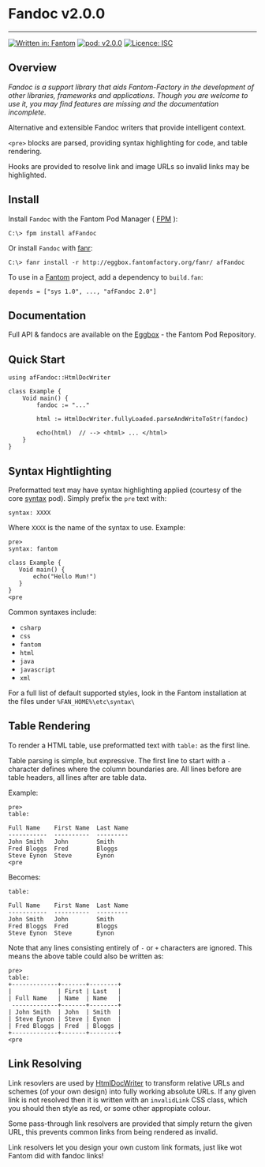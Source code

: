 # Fandoc v2.0.0
---

[![Written in: Fantom](http://img.shields.io/badge/written%20in-Fantom-lightgray.svg)](https://fantom-lang.org/)
[![pod: v2.0.0](http://img.shields.io/badge/pod-v2.0.0-yellow.svg)](http://eggbox.fantomfactory.org/pods/afFandoc)
[![Licence: ISC](http://img.shields.io/badge/licence-ISC-blue.svg)](https://choosealicense.com/licenses/isc/)

## Overview

*Fandoc is a support library that aids Fantom-Factory in the development of other libraries, frameworks and applications. Though you are welcome to use it, you may find features are missing and the documentation incomplete.*

Alternative and extensible Fandoc writers that provide intelligent context.

`<pre>` blocks are parsed, providing syntax highlighting for code, and table rendering.

Hooks are provided to resolve link and image URLs so invalid links may be highlighted.

## <a name="Install"></a>Install

Install `Fandoc` with the Fantom Pod Manager ( [FPM](http://eggbox.fantomfactory.org/pods/afFpm) ):

    C:\> fpm install afFandoc

Or install `Fandoc` with [fanr](https://fantom.org/doc/docFanr/Tool.html#install):

    C:\> fanr install -r http://eggbox.fantomfactory.org/fanr/ afFandoc

To use in a [Fantom](https://fantom-lang.org/) project, add a dependency to `build.fan`:

    depends = ["sys 1.0", ..., "afFandoc 2.0"]

## <a name="documentation"></a>Documentation

Full API & fandocs are available on the [Eggbox](http://eggbox.fantomfactory.org/pods/afFandoc/) - the Fantom Pod Repository.

## Quick Start

    using afFandoc::HtmlDocWriter
    
    class Example {
        Void main() {
            fandoc := "..."
    
            html := HtmlDocWriter.fullyLoaded.parseAndWriteToStr(fandoc)
    
            echo(html)  // --> <html> ... </html>
        }
    }
    

## Syntax Hightlighting

Preformatted text may have syntax highlighting applied (courtesy of the core [syntax](https://fantom.org/doc/syntax/index.html) pod). Simply prefix the `pre` text with:

    syntax: XXXX

Where `XXXX` is the name of the syntax to use. Example:

    pre>
    syntax: fantom
    
    class Example {
       Void main() {
           echo("Hello Mum!")
       }
    }
    <pre

Common syntaxes include:

* `csharp`
* `css`
* `fantom`
* `html`
* `java`
* `javascript`
* `xml`


For a full list of default supported styles, look in the Fantom installation at the files under `%FAN_HOME%\etc\syntax\`

## Table Rendering

To render a HTML table, use preformatted text with `table:` as the first line.

Table parsing is simple, but expressive. The first line to start with a `-` character defines where the column boundaries are. All lines before are table headers, all lines after are table data.

Example:

    pre>
    table:
    
    Full Name    First Name  Last Name
    -----------  ----------  ---------
    John Smith   John        Smith
    Fred Bloggs  Fred        Bloggs
    Steve Eynon  Steve       Eynon
    <pre

Becomes:

    table:
    
    Full Name    First Name  Last Name
    -----------  ----------  ---------
    John Smith   John        Smith
    Fred Bloggs  Fred        Bloggs
    Steve Eynon  Steve       Eynon
    

Note that any lines consisting entirely of `-` or `+` characters are ignored. This means the above table could also be written as:

    pre>
    table:
    +-------------+-------+--------+
    |             | First | Last   |
    | Full Name   | Name  | Name   |
     -------------+-------+--------+
    | John Smith  | John  | Smith  |
    | Steve Eynon | Steve | Eynon  |
    | Fred Bloggs | Fred  | Bloggs |
    +-------------+-------+--------+
    <pre

## Link Resolving

Link resovlers are used by [HtmlDocWriter](http://eggbox.fantomfactory.org/pods/afFandoc/api/HtmlDocWriter) to transform relative URLs and schemes (of your own design) into fully working absolute URLs. If any given link is not resolved then it is written with an `invalidLink` CSS class, which you should then style as red, or some other appropiate colour.

Some pass-through link resolvers are provided that simply return the given URL, this prevents common links from being rendered as invalid.

Link resolvers let you design your own custom link formats, just like wot Fantom did with fandoc links!

